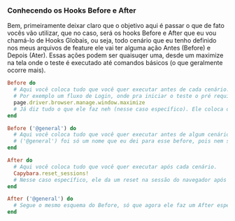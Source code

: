 ### Conhecendo os Hooks Before e After

Bem, primeiramente deixar claro que o objetivo aqui é passar o que de fato vocês vão utilizar, que no caso, será os hooks Before e After que eu vou chamá-lo de Hooks Globais, ou seja, todo cenário que eu tenho definido nos meus arquivos de feature ele vai ter alguma ação Antes (Before) e Depois (Ater). Essas ações podem ser quaisuqer uma, desde um maximize na tela onde o teste é executado até comandos básicos (o que geralmente ocorre mais).

```ruby
Before do
  # Aqui você coloca tudo que você quer executar antes de cada cenário.
  # Por exemplo um fluxo de Login, onde pra iniciar o teste o pré requisito é estar logado.
  page.driver.browser.manage.window.maximize
  # Já diz tudo o que ele faz neh (nesse caso específico). Ele coloca o navegador em formato maximizado.
end

Before ('@general') do
  # Aqui você coloca tudo que você quer executar antes de algum cenário.
  # ('@general') foi só um nome que eu dei para esse before, pois nem sempre tenho que rodar todos os befores que existem, caso eu tenha algum before específico para rodar antes de algum cenário, eu tenho que dar um nome a ele e chamá-lo no meu arquivo de feature. Veremos isso mais pra frente =).
end

After do
  # Aqui você coloca tudo que você quer executar após cada cenário.
  Capybara.reset_sessions!
  # Nesse caso específico, ele da um reset na sessão do navegador após os testes.
end

After ('@general') do
  # Segue o mesmo esquema do Before, só que agora ele faz um After específico para o fim de um cenário específico.
end
```
